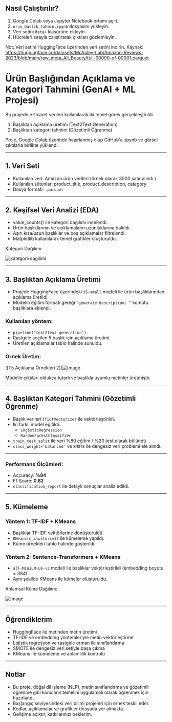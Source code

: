 ## Nasıl Çalıştırılır?

1. Google Colab veya Jupyter Notebook ortamı açın.
2. `urun_baslik_tahmin.ipynb` dosyasını yükleyin.  
3. Veri setini `data/` klasörüne ekleyin.  
4. Hücreleri sırayla çalıştırarak çıktıları gözlemleyin.

Not: Veri setini HuggingFace üzerinden veri setini indirin.
Kaynak: https://huggingface.co/datasets/McAuley-Lab/Amazon-Reviews-2023/blob/main/raw_meta_All_Beauty/full-00000-of-00001.parquet

# Ürün Başlığından Açıklama ve Kategori Tahmini (GenAI + ML Projesi)

Bu projede e-ticaret verileri kullanılarak iki temel görev gerçekleştirildi.

1. Başlıktan açıklama üretimi (Text2Text Generation)
2. Başlıktan kategori tahmini (Gözetimli Öğrenme)

Proje, Google Colab üzerinde hazırlanmış olup GitHub'a .ipynb ve görsel çıktılarla birlikte yüklendi.

---

## 1. Veri Seti

- Kullanılan veri: Amazon ürün verileri (örnek olarak 3000 satır alındı.)
- Kullanılan sütunlar: product_title, product_description, category
- Dosya formatı: `.parquet`

---

## 2. Keşifsel Veri Analizi (EDA)

- value_counts() ile kategori dağılımı incelendi.
- Ürün başlıklarının ve açıklamaların uzunluklarına bakıldı.
- Aşırı kısa/uzun başlıklar ve boş açıklamalar filtrelendi.
- Matplotlib kullanılarak temel grafikler oluşturuldu.

Kategori Dağılımı:

![kategori-dagilimi](https://github.com/user-attachments/assets/c5d9e3ee-eee0-4932-838a-ffc5ae2a9a54)

---

## 3. Başlıktan Açıklama Üretimi

- Projede HuggingFace üzerindeki `t5-small` modeli ile ürün başlıklarından açıklama üretildi. 
- Modelin eğitim formatı gereği `"generate description: "` komutu başlıklara eklendi.

### Kullanılan yöntem:
- `pipeline("text2text-generation")`
- Rastgele seçilen 5 başlık için açıklama üretimi.
- Üretilen açıklamalar tablo halinde sunuldu.

### Örnek Üretim:
![T5 Açıklama Örnekleri 2](![image](t5-aciklama-uretimi2.png)

Modelin çıktıları oldukça tutarlı ve başlıkla uyumlu metinler üretmiştir.

---

## 4. Başlıktan Kategori Tahmini (Gözetimli Öğrenme)

- Başlık verileri `TfidfVectorizer` ile vektörleştirildi.
- İki farklı model eğitildi:
  - `LogisticRegression`
  - `RandomForestClassifier`
- `train_test_split` ile veri %80 eğitim / %20 test olarak bölündü
- `class_weight='balanced'` ve `SMOTE` ile dengesiz veri problemi ele alındı.

---

### Performans Ölçümleri:
- Accuracy: **%84**
- F1 Score: **0.82**
- `classification_report` ile detaylı sonuçlar analiz edildi.

---

## 5. Kümeleme

### Yöntem 1: TF-IDF + KMeans

- Başlıklar TF-IDF vektörlerine dönüştürüldü.
- `KMeans(n_clusters=5)` ile kümeleme yapıldı.
- Küme örnekleri tablo halinde gösterildi.

### Yöntem 2: Sentence-Transformers + KMeans

- `all-MiniLM-L6-v2` modeli ile başlıklar vektörleştirildi (embedding boyutu = 384).
- Aynı şekilde KMeans ile kümeler oluşturuldu.

Anlamsal Küme Dağılımı:

![image](anlamsal-kume-dagilimi.png)

---

## Öğrendiklerim

- HuggingFace ile metinden metin üretimi
- TF-IDF ve embedding yöntemleriyle metin vektörleştirme
- Lojistik regresyon ve rastgele orman ile sınıflandırma
- SMOTE ile dengesiz veri setiyle başa çıkma
- KMeans ile kümeleme ve anlamlılık kontrolü

---

## Notlar

- Bu proje, doğal dil işleme (NLP), metin sınıflandırma ve gözetimli öğrenme gibi konuların temelini uygulamalı olarak öğrenmek için hazırlandı.
- Başlangıç seviyesindeki veri bilimi projeleri için örnek teşkil eder.
- Kodlar, açıklamalar ve grafikler dosyada yer almakta. 
- Gelişime açıktır, katkılarınızı beklerim.
